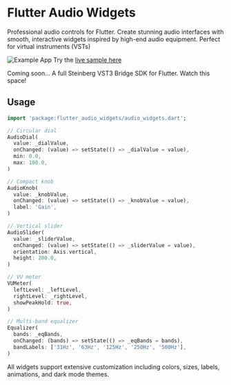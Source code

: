 # Flutter Audio Widgets

Professional audio controls for Flutter. Create stunning audio interfaces with smooth, interactive widgets inspired by high-end audio equipment. Perfect for virtual instruments (VSTs)

![Example App](https://github.com/MelbourneDeveloper/flutter_audio_widgets/raw/main/Example.png) 
Try the [live sample here](https://melbournedeveloper.github.io/flutter_audio_widgets/)

Coming soon... A full Steinberg VST3 Bridge SDK for Flutter. Watch this space!

## Usage

```dart
import 'package:flutter_audio_widgets/audio_widgets.dart';

// Circular dial
AudioDial(
  value: _dialValue,
  onChanged: (value) => setState(() => _dialValue = value),
  min: 0.0,
  max: 100.0,
)

// Compact knob
AudioKnob(
  value: _knobValue,
  onChanged: (value) => setState(() => _knobValue = value),
  label: 'Gain',
)

// Vertical slider
AudioSlider(
  value: _sliderValue,
  onChanged: (value) => setState(() => _sliderValue = value),
  orientation: Axis.vertical,
  height: 200.0,
)

// VU meter
VUMeter(
  leftLevel: _leftLevel,
  rightLevel: _rightLevel,
  showPeakHold: true,
)

// Multi-band equalizer
Equalizer(
  bands: _eqBands,
  onChanged: (bands) => setState(() => _eqBands = bands),
  bandLabels: ['31Hz', '63Hz', '125Hz', '250Hz', '500Hz'],
)
```

All widgets support extensive customization including colors, sizes, labels, animations, and dark mode themes.